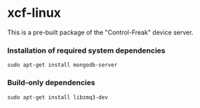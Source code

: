 # xcf-linux

This is a pre-built package of the "Control-Freak" device server.



### Installation of required system dependencies 

    sudo apt-get install mongodb-server

### Build-only dependencies

    sudo apt-get install libzmq3-dev



